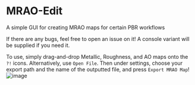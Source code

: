 # MRAO-Edit
A simple GUI for creating MRAO maps for certain PBR workflows

If there are any bugs, feel free to open an issue on it! A console variant will be supplied if you need it.

To use, simply drag-and-drop Metallic, Roughness, and AO maps onto the `?!` icons. Alternatively, use `Open File`. Then under settings, choose your export path and the name of the outputted file, and press `Export MRAO Map`!
![image](https://github.com/user-attachments/assets/591bc3b2-4cac-4682-a016-83c71ff3b9e7)
